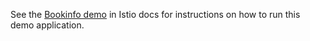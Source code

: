 See the [Bookinfo demo](https://istio.io/docs/demos/bookinfo.html) in Istio
docs for instructions on how to run this demo application.
